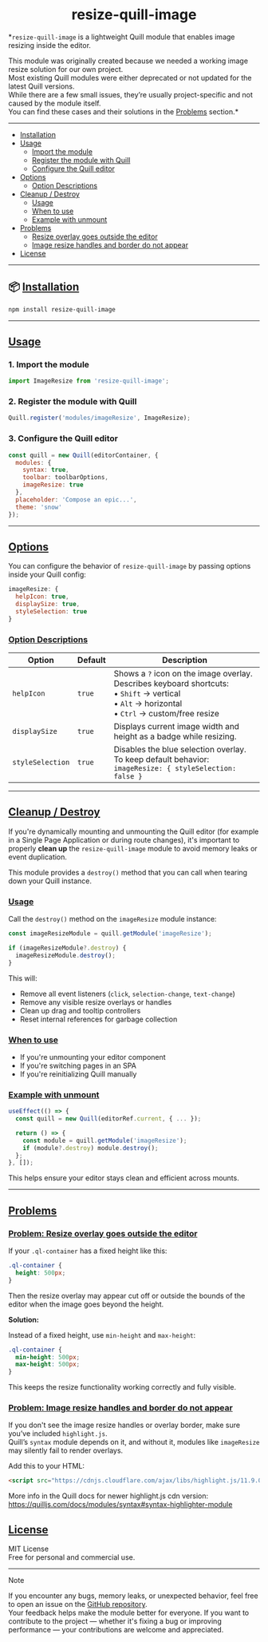 <p align="center"> <h1 align="center">resize-quill-image</h1> </p>

*`resize-quill-image` is a lightweight Quill module that enables image resizing inside the editor.

This module was originally created because we needed a working image resize solution for our own project.  
Most existing Quill modules were either deprecated or not updated for the latest Quill versions.  
While there are a few small issues, they’re usually project-specific and not caused by the module itself.  
You can find these cases and their solutions in the [Problems](#problems) section.*

---
- [Installation](#installation)
- [Usage](#usage)
  - [Import the module](#1-import-the-module)
  - [Register the module with Quill](#2-register-the-module-with-quill)
  - [Configure the Quill editor](#3-configure-the-quill-editor)
- [Options](#options)
  - [Option Descriptions](#option-descriptions)
- [Cleanup / Destroy](#cleanup--destroy)
  - [Usage](#usage-1)
  - [When to use](#when-to-use)
  - [Example with unmount](#example-with-unmount)
- [Problems](#problems)
  - [Resize overlay goes outside the editor](#problem-resize-overlay-goes-outside-the-editor)
  - [Image resize handles and border do not appear](#problem-image-resize-handles-and-border-do-not-appear)
- [License](#license)

---

## 📦 [Installation](#installation)

```bash
npm install resize-quill-image
```

---

## [Usage](#usage)

### 1. Import the module

```js
import ImageResize from 'resize-quill-image';
```

### 2. Register the module with Quill

```js
Quill.register('modules/imageResize', ImageResize);
```

### 3. Configure the Quill editor

```js
const quill = new Quill(editorContainer, {
  modules: {
    syntax: true,
    toolbar: toolbarOptions,
    imageResize: true
  },
  placeholder: 'Compose an epic...',
  theme: 'snow'
});
```

---

## [Options](#options)

You can configure the behavior of `resize-quill-image` by passing options inside your Quill config:

```js
imageResize: {
  helpIcon: true,
  displaySize: true,
  styleSelection: true
}
```

### [Option Descriptions](#option-descriptions)

| Option           | Default | Description                                                                                                      |
|------------------|---------|------------------------------------------------------------------------------------------------------------------|
| `helpIcon`       | `true`  | Shows a `?` icon on the image overlay. Describes keyboard shortcuts:<br>• `Shift` → vertical<br>• `Alt` → horizontal<br>• `Ctrl` → custom/free resize |
| `displaySize`    | `true`  | Displays current image width and height as a badge while resizing.                                              |
| `styleSelection` | `true`  | Disables the blue selection overlay. To keep default behavior: `imageResize: { styleSelection: false }` |

---

## [Cleanup / Destroy](#cleanup--destroy)

If you're dynamically mounting and unmounting the Quill editor (for example in a Single Page Application or during route changes), it's important to properly **clean up** the `resize-quill-image` module to avoid memory leaks or event duplication.

This module provides a `destroy()` method that you can call when tearing down your Quill instance.

### [Usage](#usage-1)

Call the `destroy()` method on the `imageResize` module instance:

```js
const imageResizeModule = quill.getModule('imageResize');

if (imageResizeModule?.destroy) {
  imageResizeModule.destroy();
}
```

This will:

- Remove all event listeners (`click`, `selection-change`, `text-change`)
- Remove any visible resize overlays or handles
- Clean up drag and tooltip controllers
- Reset internal references for garbage collection

### [When to use](#when-to-use)

- If you're unmounting your editor component
- If you're switching pages in an SPA
- If you're reinitializing Quill manually

### [Example with unmount](#example-with-unmount)

```js
useEffect(() => {
  const quill = new Quill(editorRef.current, { ... });

  return () => {
    const module = quill.getModule('imageResize');
    if (module?.destroy) module.destroy();
  };
}, []);
```

This helps ensure your editor stays clean and efficient across mounts.

---

## [Problems](#problems)

### <ins>Problem: Resize overlay goes outside the editor</ins>

If your `.ql-container` has a fixed height like this:

```css
.ql-container {
  height: 500px;
}
```

Then the resize overlay may appear cut off or outside the bounds of the editor when the image goes beyond the height.

**Solution:**

Instead of a fixed height, use `min-height` and `max-height`:

```css
.ql-container {
  min-height: 500px;
  max-height: 500px;
}
```

This keeps the resize functionality working correctly and fully visible.

### <ins>Problem: Image resize handles and border do not appear</ins>

If you don't see the image resize handles or overlay border, make sure you’ve included `highlight.js`.  
Quill’s `syntax` module depends on it, and without it, modules like `imageResize` may silently fail to render overlays.

Add this to your HTML:

```html
<script src="https://cdnjs.cloudflare.com/ajax/libs/highlight.js/11.9.0/highlight.min.js"></script>
```

More info in the Quill docs for newer highlight.js cdn version:  
https://quilljs.com/docs/modules/syntax#syntax-highlighter-module

## [License](#license)

MIT License  
Free for personal and commercial use.

---
> [!NOTE]
> If you encounter any bugs, memory leaks, or unexpected behavior, feel free to open an issue on the [GitHub repository](https://github.com/littlenines/resize-quill-image/issues).  
> Your feedback helps make the module better for everyone.
> If you want to contribute to the project — whether it's fixing a bug or improving performance — your contributions are welcome and appreciated.
